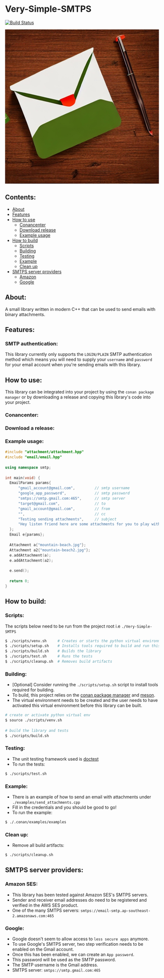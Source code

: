 # Very-Simple-SMTPS

[![Build Status](http://ec2-52-63-33-178.ap-southeast-2.compute.amazonaws.com:31580/api/badges/matthewT53/Very-Simple-SMTPS/status.svg?ref=refs/heads/main)](http://ec2-52-63-33-178.ap-southeast-2.compute.amazonaws.com:31580/matthewT53/Very-Simple-SMTPS)

![smtps-image](docs/readme_image.jpg)

## Contents:
- [About](#about)
- [Features](#features)
- [How to use](#how-to-use)
    - [Conancenter](#conancenter)
    - [Download release](#download-a-release)
    - [Example usage](#example-usage)
- [How to build](#how-to-build)
    - [Scripts](#scripts)
    - [Building](#building)
    - [Testing](#testing)
    - [Example](#example)
    - [Clean up](#clean-up)
- [SMTPS server providers](#smtps-server-providers)
    - [Amazon](#amazon-ses)
    - [Google](#google)

## About:

A small library written in modern C++ that can be used to send emails with binary attachments.

## Features:
### SMTP authentication:

This library currently only supports the `LOGIN/PLAIN` SMTP authentication method which means you will need to supply your `username` and `password` for your email account when you're sending emails with this library.

## How to use:

This library can be integrated into your project by using the `conan package manager` or by downloading a release and copying this library's code into your project.

### Conancenter:

### Download a release:

### Example usage:
```c++
#include "attachment/attachment.hpp"
#include "email/email.hpp"

using namespace smtp;

int main(void) {
  EmailParams params{
      "gmail_account@gmail.com",         // smtp username
      "google_app_password",             // smtp password
      "smtps://smtp.gmail.com:465",      // smtp server
      "target@gmail.com",                // to
      "gmail_account@gmail.com",         // from
      "",                                // cc
      "Testing sending attachments",     // subject
      "Hey listen friend here are some attachments for you to play with!", // body
  };
  Email e{params};

  Attachment a{"mountain-beach.jpg"};
  Attachment a2{"mountain-beach2.jpg"};
  e.addAttachment(a);
  e.addAttachment(a2);

  e.send();

  return 0;
}
```

## How to build:
### Scripts:

The scripts below need to be run from the project root i.e `./Very-Simple-SMTPS`

```bash
$ ./scripts/venv.sh     # Creates or starts the python virtual environment required to build and run tests
$ ./scripts/setup.sh    # Installs tools required to build and run this project
$ ./scripts/build.sh    # Builds the library
$ ./scripts/test.sh     # Runs the tests
$ ./scripts/cleanup.sh  # Removes build artifacts
```

### Building:
- [Optional] Consider running the `./scripts/setup.sh` script to install tools required for building.
- To build, this project relies on the [conan package manager](https://docs.conan.io/1/introduction.html) and [meson](https://mesonbuild.com/).
- The virtual environment needs to be created and the user needs to have activated this virtual environment before this library can be built.
```bash
# create or activate python virtual env
$ source ./scripts/venv.sh

# build the library and tests
$ ./scripts/build.sh
```

### Testing:
- The unit testing framework used is [doctest](https://github.com/doctest/doctest)
- To run the tests:
```bash
$ ./scripts/test.sh
```

### Example:
- There is an example of how to send an email with attachments under `./examples/send_attachments.cpp`
- Fill in the credentials and you should be good to go!
- To run the example:
```bash
$ ./.conan/examples/examples
```

### Clean up:
- Remove all build artifacts:
```bash
$ ./scripts/cleanup.sh
```

## SMTPS server providers:
### Amazon SES:
- This library has been tested against Amazon SES's SMTPS servers.
- Sender and receiver email addresses do need to be registered and verified in the AWS SES product.
- One of the many SMTPS servers: `smtps://email-smtp.ap-southeast-2.amazonaws.com:465`

### Google:
- Google doesn't seem to allow access to `less secure apps` anymore.
- To use Google's SMTPS server, two step verification needs to be enabled on the Gmail account.
- Once this has been enabled, we can create an `App password`.
- This password will be used as the SMTP password.
- The SMTP username is the Gmail address.
- SMTPS server: `smtps://smtp.gmail.com:465`

